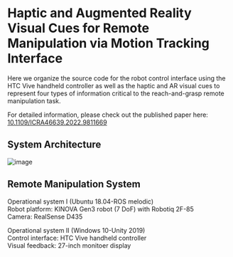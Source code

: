 # Haptic and Augmented Reality Visual Cues for Remote Manipulation via Motion Tracking Interface
Here we organize the source code for the robot control interface using the HTC Vive handheld controller as well as the haptic and AR visual cues to represent four types of information critical to the reach-and-grasp remote manipulation task. 

For detailed information, please check out the published paper here: [10.1109/ICRA46639.2022.9811669](https://ieeexplore.ieee.org/abstract/document/9811669)

## System Architecture
![image](https://github.com/tclin0207/Haptic-AR/blob/main/SystemArchitecture.jpg)

## Remote Manipulation System
Operational system I (Ubuntu 18.04-ROS melodic)\
Robot platform: KINOVA Gen3 robot (7 DoF) with Robotiq 2F-85\
Camera: RealSense D435

Operational system II (Windows 10-Unity 2019)\
Control interface: HTC Vive handheld controller\
Visual feedback: 27-inch monitoer display

